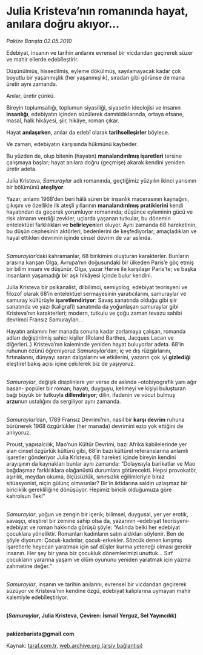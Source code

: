 # Julia Kristeva’nın romanında hayat, anılara doğru akıyor...

*Pakize Barışta  02.05.2010*

<div class="yazi"><p>Edebiyat, insanın ve tarihin anılarını evrensel bir vicdandan geçirerek süzer ve mahir ellerde edebîleştirir.</p>
<p>Düşünülmüş, hissedilmiş, eyleme dökülmüş, sayılamayacak kadar çok boyutlu bir yaşanmışlık (her yaşanmışlık), sıradan gibi görünse de mana üretir aynı zamanda. </p>
<p>Anılar, üretir çünkü.</p>
<p>Bireyin toplumsallığı, toplumun siyasiliği, siyasetin ideolojisi ve insanın <b>insanlığı</b>, edebiyatın içinden süzülerek damıtıldıklarında, ortaya efsane, masal, halk hikâyesi, şiir, hikâye, roman çıkar.</p>
<p>Hayat <b>anılaşırken</b>, anılar da edebî olarak <b>tarihselleşirler</b> böylece. </p>
<p>Ve zaman, edebiyatın karşısında hükmünü kaybeder.</p>
<p>Bu yüzden de, olup bitenin (hayatın) <b>manalandırılmış işaretleri</b> tersine çalışmaya başlar; hayat anılara doğru (geçmişe) akarak kendini yeniden üretir adeta.</p>
<p>Julia Kristeva, <i>Samuraylar</i> adlı romanında, geçtiğimiz yüzyılın ikinci yarısının bir bölümünü <b>ateşliyor</b>.</p>
<p>Yazar, anlamı 1968’den beri hâlâ süren bir insanlık macerasının kaynağını, çıkışını ve özellikle ilk ateşli yıllarının <b>manalandırılmış pratiklerini</b> kendi hayatından da geçerek yorumluyor romanında; düşünce eyleminin gücü ve risk almanın verdiği zevkler, uçlarda yaşanan tutkular, bu dönemin entelektüel farklılıkları ve <b>belirleyen</b>leri oluyor. Aynı zamanda 68 hareketinin, bu düşün cephesinin aktörleri, bedenlerini de keşfediyorlar; amaçladıkları ve hayal ettikleri devrimin içinde cinsel devrim de var aslında.</p>
<p><i><br/>Samuraylar</i>’daki kahramanlar, 68 birikimini oluşturan karakterler. Bunların arasına karışan Olga, Avrupa’nın doğusundaki bir ülkeden Paris’e göç etmiş bir bilim insanı ve düşünür. Olga, yazar Herve ile karşılaşır Paris’te; ve başka insanların yaşamadığı bir aşk hikâyesi içinde bulur kendini.</p>
<p>Julia Kristeva bir psikanalist, dilbilimci, semiyolog, edebiyat teorisyeni ve filozof olarak 68’in entelektüel sermayesinin yaratıcılarını, samuraylar ve samuray kültürüyle <b>işaretlendiriyor</b>: Savaş sanatında olduğu gibi şiir sanatında ve yazı (kaligrafi) sanatında da yoğunlaşan samuraylar gibi Kristeva’nın karakterleri; modern, tutkulu ve çoğu zaman tevazu sahibi devrimci Fransız Samurayları... </p>
<p>Hayatın anlamını her manada sonuna kadar zorlamaya çalışan, romanda adları değiştirilmiş sahici kişiler (Roland Barthes, Jacques Lacan ve diğerleri..) Kristeva’nın kaleminde yeniden hayat buluyorlar adeta. 68’in ruhunun özünü öğreniyoruz <i>Samuraylar</i>’dan; iç ve dış rüzgârlarını, fırtınalarını, dünyayı saran dalgalarını ve etkilerini, yazarın çok iyi <b>gizlediği</b> eleştirel bakış açısı içine çekilerek biz de yaşıyoruz. </p>
<p><i><br/>Samuraylar</i>, değişik disiplinlere yer verse de aslında –otobiyografik yanı ağır basan- popüler bir roman; hayatı, duyguyu, kelimeyi ve kişiyi buluşturan bağı büyük bir tutkuyla <b>dillendiriyor</b>; dilin, ifadenin ve vücut bulmuş <b>arzu</b>nun ustalığını da sergiliyor aynı zamanda. </p>
<p><i><br/>Samuraylar</i>’dan, 1789 Fransız Devrimi’nin, nasıl bir <b>karşı devrim</b> ruhuna bürünerek 1968 özgürlükler (her manada) devrimini ezip yok ettiğini de anlıyoruz.</p>
<p>Proust, yapısalcılık, Mao’nun Kültür Devrimi, bazı Afrika kabilelerinde yer alan cinsel özgürlük kültürü gibi, 68’in bazı kültürel referanslarına anlamlı işaretler gönderiyor Julia Kristeva; 68 hareketi içinde bireyin kendini arayışının da kaynakları bunlar aynı zamanda: “Dolayısıyla barikatlar ve Mao bağdaşmaz farklılıklara olağanüstü durumlara götürecekti. Hepsi provokatör, aşırılık, meydan okuma, ölçüsüzlük, sınırsızlık eğilimleriyle biraz sitüasyonist, niçin gülünç olmasınlar? Bir’in iktidarına saldırı uzlaşmaz bir biriciklik gerekliliğine dönüşüyor. Hepimiz biricik olduğumuza göre kahrolsun Tek!”</p>
<p><i><br/>Samuraylar</i>, yoğun ve zengin bir içerik; bilimsel, duygusal, yer yer erotik, savaşçı, eleştirel bir zemine sahip olsa da, yazarının –edebiyat teorisyeni- edebiyat ve roman hakkında görüşü şöyle: “Aslında belki her edebiyat çocuklara yöneliktir. Romanları kadınların satın aldıkları söylenir. Ben de şöyle diyorum: Çocuk-kadınlar, çocuk-erkekler. Sözcük denen kırışmış işaretlerle heyecan yaratmak için saf düşler kurma yeteneği olması gerekir insanın. Her şey bir yana biz çocukluk dönemlerimizi unuttuk... Sırf çocukların yararına yaşam ve ölüm oyununu yeniden yaratmak için yazma zahmetine değer.”</p>
<p><i><br/>Samuraylar</i>, insanın ve tarihin anılarını, evrensel bir vicdandan geçirerek süzüyor ve Kristeva’nın kendine özgü, edebiyat kalıplarına uymayan mahir kalemiyle edebîleştiriyor.</p>
<p><b><br/>(<i>Samuraylar</i>, Julia Kristeva, Çeviren: İsmail Yerguz, Sel Yayıncılık)</b></p>
<p><b><br/>pakizebarista@gmail.com</b></p></div>

Kaynak: [taraf.com.tr](http://www.taraf.com.tr:80/pakize-barista/makale-julia-kristevanin-romaninda-hayat-anilara-dogru.htm), [web.archive.org (arşiv bağlantısı)](http://web.archive.org/web/20100504081808/http://www.taraf.com.tr:80/pakize-barista/makale-julia-kristevanin-romaninda-hayat-anilara-dogru.htm)
